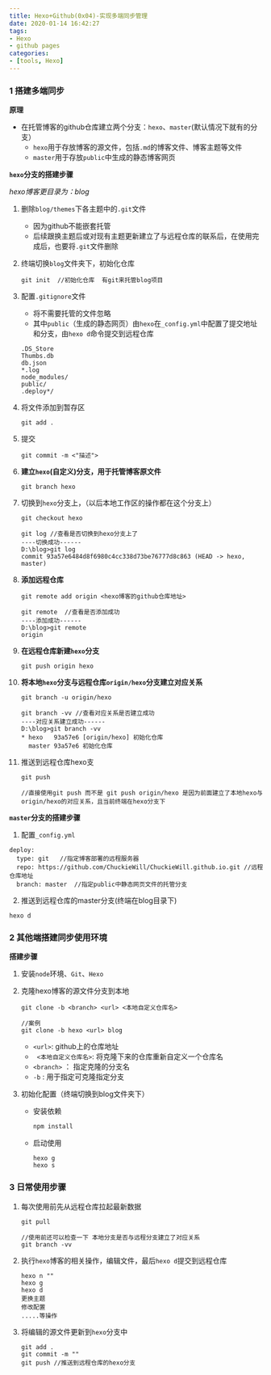 ```yaml
---
title: Hexo+Github(0x04)-实现多端同步管理
date: 2020-01-14 16:42:27
tags:
- Hexo
- github pages
categories:
- [tools, Hexo]
---
```


###  1 搭建多端同步

**原理**

* 在托管博客的github仓库建立两个分支：`hexo`、`master`(默认情况下就有的分支）
  * `hexo`用于存放博客的源文件，包括`.md`的博客文件、博客主题等文件
  * `master`用于存放`public`中生成的静态博客网页

**`hexo`分支的搭建步骤**

*hexo博客更目录为：blog*

1. 删除`blog/themes`下各主题中的`.git`文件

   * 因为github不能嵌套托管
   * 后续跟换主题后或对现有主题更新建立了与远程仓库的联系后，在使用完成后，也要将`.git`文件删除

2. 终端切换`blog`文件夹下，初始化仓库

   ```
   git init  //初始化仓库  有git来托管blog项目
   ```

3. 配置`.gitignore`文件

   * 将不需要托管的文件忽略
   * 其中`public`（生成的静态网页）由`hexo`在`_config.yml`中配置了提交地址和分支，由`hexo d`命令提交到远程仓库

   ```
   .DS_Store
   Thumbs.db
   db.json
   *.log
   node_modules/
   public/
   .deploy*/
   ```

4. 将文件添加到暂存区

   ```
   git add .
   ```

5. 提交

   ```
   git commit -m <"描述">
   ```

6. **建立`hexo`(自定义)分支，用于托管博客原文件**

   ```
   git branch hexo 
   ```

7. 切换到`hexo`分支上，（以后本地工作区的操作都在这个分支上）

   ```
   git checkout hexo
   
   git log //查看是否切换到hexo分支上了
   ----切换成功------
   D:\blog>git log
   commit 93a57e6484d8f6980c4cc338d73be76777d8c863 (HEAD -> hexo, master)
   ```

8. **添加远程仓库**

   ```
   git remote add origin <hexo博客的github仓库地址>
   
   git remote  //查看是否添加成功
   ----添加成功------
   D:\blog>git remote
   origin
   ```

9. **在远程仓库新建`hexo`分支**

   ```
   git push origin hexo
   ```

10. **将本地`hexo`分支与远程仓库`origin/hexo`分支建立对应关系**

    ```
    git branch -u origin/hexo
    
    git branch -vv //查看对应关系是否建立成功
    ----对应关系建立成功------
    D:\blog>git branch -vv
    * hexo   93a57e6 [origin/hexo] 初始化仓库
      master 93a57e6 初始化仓库
    ```

11. 推送到远程仓库hexo支

    ```
    git push
    
    //直接使用git push 而不是 git push origin/hexo 是因为前面建立了本地hexo与origin/hexo的对应关系，且当前终端在hexo分支下
    ```

**`master`分支的搭建步骤**

1. 配置`_config.yml`

```
deploy:
  type: git   //指定博客部署的远程服务器
  repo: https://github.com/ChuckieWill/ChuckieWill.github.io.git //远程仓库地址
  branch: master  //指定public中静态网页文件的托管分支
```

2. 推送到远程仓库的master分支(终端在blog目录下)

```
hexo d
```



###  2 其他端搭建同步使用环境

**搭建步骤**

1. 安装`node`环境、`Git`、`Hexo`   

2. 克隆hexo博客的源文件分支到本地

   ```
   git clone -b <branch> <url> <本地自定义仓库名>
   
   //案例
   git clone -b hexo <url> blog
   ```

   * `<url>`:  github上的仓库地址
   * ` <本地自定义仓库名>`:  将克隆下来的仓库重新自定义一个仓库名
   * `<branch>` ： 指定克隆的分支名
   * `-b` : 用于指定可克隆指定分支

3. 初始化配置（终端切换到blog文件夹下）

   * 安装依赖

     ```js
     npm install
     ```

   * 启动使用

     ```
     hexo g
     hexo s
     ```

     

###  3 日常使用步骤

1. 每次使用前先从远程仓库拉起最新数据

   ```
   git pull 
   
   //使用前还可以检查一下 本地分支是否与远程分支建立了对应关系
   git branch -vv
   ```

2. 执行`hexo`博客的相关操作，编辑文件，最后`hexo d`提交到远程仓库

   ```
   hexo n ""
   hexo g 
   hexo d
   更换主题
   修改配置
   .....等操作
   ```

3. 将编辑的源文件更新到`hexo`分支中

   ```
   git add .  
   git commit -m ""
   git push //推送到远程仓库的hexo分支
   ```

   

